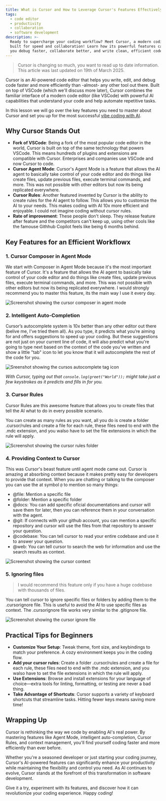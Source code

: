 ```yaml
---
title: What is Cursor and How to Leverage Cursor's Features Effectively
tags:
  - code editor
  - productivity
  - collaboration
  - software development
description: >-
  Ready to supercharge your coding workflow? Meet Cursor, a modern coding editor
  built for speed and collaboration! Learn how its powerful features can help
  you debug faster, collaborate better, and write clean, efficient code.
---
```


> Cursor is changing so much, you want to read up to date information. This article was last updated on 19th of March 2025.

Cursor is an AI-powered code editor that helps you write, edit, and debug code faster and more efficiently than -almost- any other tool out there. Built on top of VSCode (which we'll discuss more later), Cursor combines the familiar interface of a modern code editor (like VSCode) with powerful AI capabilities that understand your code and help automate repetitive tasks. 

In this lesson we will go over the key features you need to master about Cursor and set you up for the most successful [vibe coding with AI](https://4geeks.com/bootcamp/vibe-coding-with-ai).

## Why Cursor Stands Out

- **Fork of VSCode**: Being a fork of the most popular code editor in the world, Cursor is built on top of the same technology that powers VSCode. This means hundreds of plugins and extensions are compatible with Cursor. Enterprises and companies use VSCode and now Cursor to code.
- **Cursor Agent Mode**: Cursor's Agent Mode is a feature that allows the AI agent to basically take control of your code editor and do things like create files, update previous files, execute terminal commands, and more. This was not possible with other editors but now its being replicated everywhere.
- **Cursor Rules**: Another featured invented by Cursor is the ability to create rules for the AI agent to follow. This allows you to customize the AI to your needs. This makes coding with AI 10x more efficient and enjoyable. I could not imagine coding without cursor rules.
- **Rate of improvement**: These people don't sleep. They release feature after feature and the competitors can't keep up, using other cools like the famouse Githhub Copilot feels like being 6 months behind.

## Key Features for an Efficient Workflowx

### 1. Cursor Composer in Agent Mode

We start with Composer in Agent Mode because it's the most important feature of Cursor. It's a feature that allows the AI agent to basically take control of your code editor and do things like create files, update previous files, execute terminal commands, and more. This was not possible with other editors but now its being replicated everywhere. I would strongly recommend you to master this feature, its the main way I use it every day.

![Screenshot showing the cursor composer in agent mode](../assets/cursor-agent-mode.png)

### 2. Intelligent Auto-Completion

Cursor’s autocomplete system is 10x better than any other editor out there (belive me, I've tried them all). As you type, it predicts what you’re aiming for and offers suggestions to speed up your coding. But these suggestions are not just on your current line of code, it will also predict what you're going to type next based on the context of the code you've written and show a little "tab" icon to let you know that it will autocomplete the rest of the code for you.

![Sreenshot showing the cursos autocomplete tag icon](../assets/tab-cursor-autocomplete.png)

*With Cursor, typing out that `console.log(greet("World"));` might take just a few keystrokes as it predicts and fills in for you.*

### 3. Cursor Rules

Cursor Rules are this awesome feature that allows you to create files that tell the AI what to do in every possible scenario.

You can create as many rules as you want, all you do is create a folder .cursor/rules and create a file for each rule, these files need to end with the .mdc extension, and you walso have to set the file extensions in which the rule will apply.

![Screenshot showing the cursor rules folder](../assets/cursor-rules.png)

### 4. Providing Context to Cursor

This was Cursor's beast feature until agent mode came out. Cursor is amazing at absorbing context because it makes pretty easy for developers to provide that context. When you are chatting or talking to the composer you can use the at symbol `@` to mention so many things:

- @file: Mention a specific file
- @folder: Mention a specific folder
- @docs: You can add specific oficial documentations and cursor will save them for later, then you can reference them in your conversation with the agent.
- @git: If connects with your github account, you can mention a specific repository and cursor will use the files from that repository to answer your question. 
- @codebase: You can tell cursor to read your entire codebase and use it to answer your question.
- @web: You can tell cursor to search the web for information and use the search results as context.

![Screenshot showing the cursor context](../assets/cursor-context.png)

### 5. Ignoring files

> I would recommend this feature only if you have a huge codebase with thousands of files.

You can tell cursor to ignore specific files or folders by adding them to the .cursorignore file. This is useful to avoid the AI to use specific files as context. The .cursorignore file works very similar to the .gitignore file.

![Screenshot showing the cursor ignore file](../assets/cursor-ignore.png)

## Practical Tips for Beginners

- **Customize Your Setup**: Tweak theme, font size, and keybindings to match your preference. A cozy environment keeps you in the coding flow.
- **Add your cursor rules**: Create a folder .cursor/rules and create a file for each rule, these files need to end with the .mdc extension, and you walso have to set the file extensions in which the rule will apply.
- **Use Extensions**: Browse and install extensions for your language of choice—extra tools for linting, formatting, or testing are never a bad thing.
- **Take Advantage of Shortcuts**: Cursor supports a variety of keyboard shortcuts that streamline tasks. Hitting fewer keys means saving more time!

## Wrapping Up

Cursor is rethinking the way we code by enabling AI's real power. By mastering features like Agent Mode, intelligent auto-completion, Cursor Rules, and context management, you'll find yourself coding faster and more efficiently than ever before.

Whether you're a seasoned developer or just starting your coding journey, Cursor's AI-powered features can significantly enhance your productivity while maintaining the flexibility and control you need. As AI continues to evolve, Cursor stands at the forefront of this transformation in software development.

Give it a try, experiment with its features, and discover how it can revolutionize your coding experience. Happy coding!
